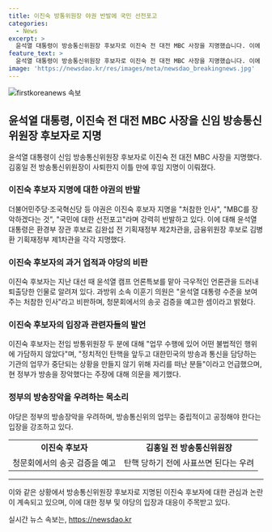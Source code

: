 ```yaml
---
title: 이진숙 방통위원장 야권 반발에 국민 선전포고
categories:
  - News
excerpt: >
  윤석열 대통령이 방송통신위원장 후보자로 이진숙 전 대전 MBC 사장을 지명했습니다. 이에 대한 야당의 강한 반발이 이어지고 있습니다. 더불어민주당 의원은 극우 인사로 지명된 것에 대해 강하게 비판하고 있으며, 인사청문회에서의 송곳 검증을 예고했습니다. 민주당 원내대변인은 기존 위원장들의 불법 행위를 이어받아 MBC를 장악하겠다는 메시지로 해석했습니다. 이에 대해 논란이 예상되고 있습니다.
feature_text: >
  윤석열 대통령이 방송통신위원장 후보자로 이진숙 전 대전 MBC 사장을 지명했습니다. 이에 대한 야당의 강한 반발이 이어지고 있습니다. 더불어민주당 의원은 극우 인사로 지명된 것에 대해 강하게 비판하고 있으며, 인사청문회에서의 송곳 검증을 예고했습니다. 민주당 원내대변인은 기존 위원장들의 불법 행위를 이어받아 MBC를 장악하겠다는 메시지로 해석했습니다. 이에 대해 논란이 예상되고 있습니다.
image: 'https://newsdao.kr/res/images/meta/newsdao_breakingnews.jpg'
---
```


<p><img src="https://newsdao.kr/res/images/meta/newsdao_breakingnews.jpg" alt="firstkoreanews 속보" /></p>

<h2 data-ke-size="size26">윤석열 대통령, 이진숙 전 대전 MBC 사장을 신임 방송통신위원장 후보자로 지명</h2>

<p data-ke-size="size16">윤석열 대통령이 신임 방송통신위원장 후보자로 이진숙 전 대전 MBC 사장을 지명했다. 김홍일 전 방송통신위원장이 사퇴한지 이틀 만에 후임 지명이 이뤄졌다.</p>

<h3>이진숙 후보자 지명에 대한 야권의 반발</h3>

<p data-ke-size="size16">더불어민주당·조국혁신당 등 야권은 이진숙 후보자 지명을 "처참한 인사", "MBC를 장악하겠다는 것", "국민에 대한 선전포고"라며 강력히 반발하고 있다. 이에 대해 윤석열 대통령은 환경부 장관 후보로 김완섭 전 기획재정부 제2차관을, 금융위원장 후보로 김병환 기획재정부 제1차관을 각각 지명했다.</p>

<h3>이진숙 후보자의 과거 업적과 야당의 비판</h3>

<p data-ke-size="size16">이진숙 후보자는 지난 대선 때 윤석열 캠프 언론특보를 맡아 극우적인 언론관을 드러내 퇴출당한 인물로 알려져 있다. 과방위 소속 이훈기 의원은 "윤석열 대통령 수준을 보여주는 처참한 인사"라고 비판하며, 청문회에서의 송곳 검증을 예고한 셈이라고 밝혔다.</p>

<h3>이진숙 후보자의 입장과 관련자들의 발언</h3>

<p data-ke-size="size16">이진숙 후보자는 전임 방통위원장 두 분에 대해 "업무 수행에 있어 어떤 불법적인 행위에 가담하지 않았다"며, "정치적인 탄핵을 앞두고 대한민국의 방송과 통신을 담당하는 기관의 업무가 중단되는 상황을 만들지 않기 위해 자리를 떠난 분들"이라고 언급했으며, 현 정부가 방송을 장악했다는 주장에 대해 의문을 제기했다.</p>

<h3>정부의 방송장악을 우려하는 목소리</h3>

<p data-ke-size="size16">야당은 정부의 방송장악을 우려하며, 방송통신위의 업무는 중립적이고 공정해야 한다는 입장을 강조하고 있다.</p>

<table>
    <tr>
        <td style="text-align: center; height: 17px;"><b>이진숙 후보자</b></td>
        <td style="text-align: center; height: 17px;"><b>김홍일 전 방송통신위원장</b></td>
    </tr>
    <tr>
        <td>청문회에서의 송곳 검증을 예고</td>
        <td>탄핵 당하기 전에 사표쓰면 된다는 우려</td>
    </tr>
</table>

<hr>

<p data-ke-size="size16">이와 같은 상황에서 방송통신위원장 후보자로 지명된 이진숙 후보자에 대한 관심과 논란이 계속되고 있으며, 이에 대한 정부 및 야당의 입장과 대응이 주목받고 있다.</p>
실시간 뉴스 속보는, <a href="https://newsdao.kr" rel="dofollow">https://newsdao.kr</a>


